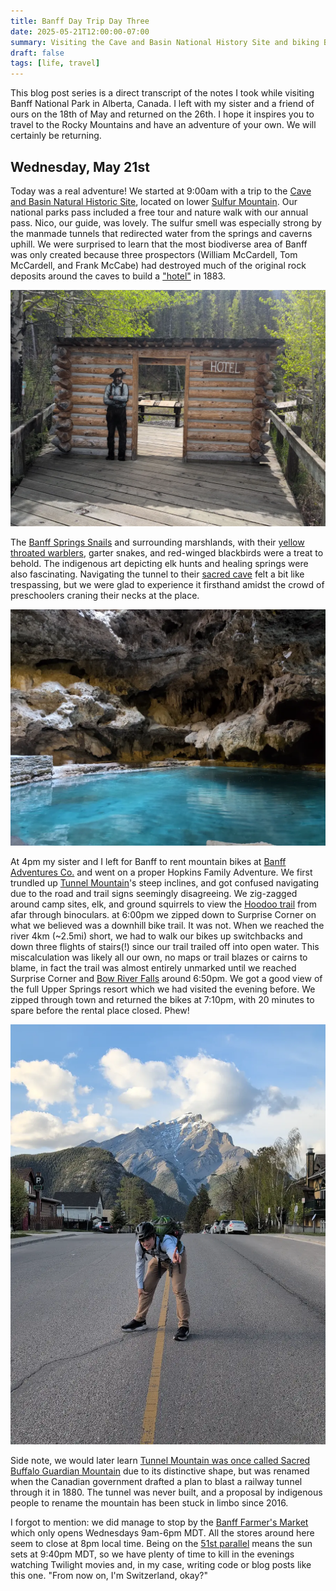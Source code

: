 ```yaml
---
title: Banff Day Trip Day Three
date: 2025-05-21T12:00:00-07:00
summary: Visiting the Cave and Basin National History Site and biking Banff.
draft: false
tags: [life, travel]
---
```


This blog post series is a direct transcript of the notes I took while visiting
Banff National Park in Alberta, Canada. I left with my sister and a friend of
ours on the 18th of May and returned on the 26th. I hope it inspires you to
travel to the Rocky Mountains and have an adventure of your own. We will
certainly be returning.

## Wednesday, May 21st

Today was a real adventure! We started at 9:00am with a trip to the [Cave and
Basin Natural Historic Site](https://parks.canada.ca/lhn-nhs/ab/caveandbasin),
located on lower [Sulfur
Mountain](https://www.banfflakelouise.com/experiences/sulphur-mountain-trail).
Our national parks pass included a free tour and nature walk with our annual
pass. Nico, our guide, was lovely. The sulfur smell was especially strong by
the manmade tunnels that redirected water from the springs and caverns uphill.
We were surprised to learn that the most biodiverse area of Banff was only
created because three prospectors (William McCardell, Tom McCardell, and Frank
McCabe) had destroyed much of the original rock deposits around the caves to
build a ["hotel"](https://parks.canada.ca/lhn-nhs/ab/caveandbasin/culture) in
1883.

![Sulfur Mountain Hotel](sulfur-mountain-hotel.webp)

The [Banff Springs
Snails](https://bowvalleynaturalists.org/natural-history/snails/) and
surrounding marshlands, with their [yellow throated
warblers](https://www.audubon.org/field-guide/bird/yellow-throated-warbler),
garter snakes, and red-winged blackbirds were a treat to behold. The indigenous
art depicting elk hunts and healing springs were also fascinating. Navigating
the tunnel to their [sacred
cave](https://parks.canada.ca/lhn-nhs/ab/caveandbasin/activ/activites-activities)
felt a bit like trespassing, but we were glad to experience it firsthand amidst
the crowd of preschoolers craning their necks at the place.

![Sulfur Cavern](sulfur-cavern.webp)

At 4pm my sister and I left for Banff to rent mountain bikes at [Banff Adventures
Co.](https://www.banffadventures.com/rentals/bikes/) and went on a proper
Hopkins Family Adventure. We first trundled up [Tunnel
Mountain](https://www.banfflakelouise.com/experiences/tunnel-mountain-summit-trail)'s
steep inclines, and got confused navigating due to the road and trail signs
seemingly disagreeing. We zig-zagged around camp sites, elk, and ground
squirrels to view the [Hoodoo
trail](https://www.banfflakelouise.com/experiences/hoodoos-trail) from afar
through binoculars. at 6:00pm we zipped down to Surprise Corner on what we
believed was a downhill bike trail. It was not. When we reached the river 4km
(~2.5mi) short, we had to walk our bikes up switchbacks and down three flights
of stairs(!) since our trail trailed off into open water. This miscalculation
was likely all our own, no maps or trail blazes or cairns to blame, in fact the
trail was almost entirely unmarked until we reached Surprise Corner and [Bow
River Falls](https://banff.ca/654/Bow-Falls-Trail) around 6:50pm. We got a
good view of the full Upper Springs resort which we had visited the evening
before. We zipped through town and returned the bikes at 7:10pm, with 20
minutes to spare before the rental place closed. Phew!

![Tired](tired.webp)

Side note, we would later learn [Tunnel Mountain was once called Sacred Buffalo
Guardian
Mountain](https://gripped.com/routes/tunnel-mountain-should-be-sacred-buffalo-guardian-mountain/)
due to its distinctive shape, but was renamed when the Canadian government
drafted a plan to blast a railway tunnel through it in 1880. The tunnel was
never built, and a proposal by indigenous people to rename the mountain has
been stuck in limbo since 2016.

I forgot to mention: we did manage to stop by the [Banff Farmer's
Market](https://banff.ca/1034/Farmers-Market) which only opens Wednesdays
9am-6pm MDT. All the stores around here seem to close at 8pm local time. Being
on the [51st parallel](https://www.google.com/search?q=banff+latitude) means
the sun sets at 9:40pm MDT, so we have plenty of time to kill in the evenings
watching Twilight movies and, in my case, writing code or blog posts like this
one. "From now on, I'm Switzerland, okay?"

